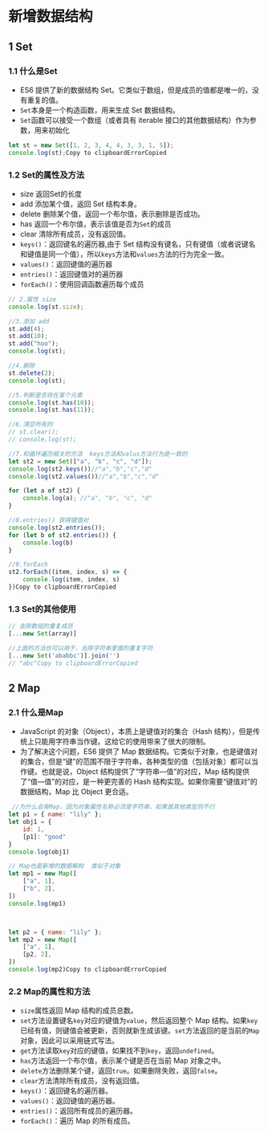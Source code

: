 # 新增数据结构

## 1 Set

### 1.1 什么是Set

- ES6 提供了新的数据结构 Set。它类似于数组，但是成员的值都是唯一的，没有重复的值。
- `Set`本身是一个构造函数，用来生成 Set 数据结构。
- `Set`函数可以接受一个数组（或者具有 iterable 接口的其他数据结构）作为参数，用来初始化

```js
let st = new Set([1, 2, 3, 4, 4, 3, 3, 1, 5]);
console.log(st);Copy to clipboardErrorCopied
```

### 1.2 Set的属性及方法

- size 返回Set的长度
- add 添加某个值，返回 Set 结构本身。
- delete 删除某个值，返回一个布尔值，表示删除是否成功。
- has 返回一个布尔值，表示该值是否为`Set`的成员
- clear 清除所有成员，没有返回值。
- `keys()`：返回键名的遍历器,由于 Set 结构没有键名，只有键值（或者说键名和键值是同一个值），所以`keys`方法和`values`方法的行为完全一致。
- `values()`：返回键值的遍历器
- `entries()`：返回键值对的遍历器
- `forEach()`：使用回调函数遍历每个成员

```js
// 2.属性 size
console.log(st.size);

//3.添加 add
st.add(4);
st.add(10);
st.add("hoo");
console.log(st);

//4.删除
st.delete(2);
console.log(st);

//5.判断是否存在某个元素
console.log(st.has(10));
console.log(st.has(11));

//6.清空所有的
// st.clear();
// console.log(st);

//7.和循环遍历相关的方法  keys方法和valus方法行为是一致的
let st2 = new Set(["a", "b", "c", "d"]);
console.log(st2.keys())//"a","b","c","d"
console.log(st2.values())//"a","b","c","d"

for (let a of st2) {
    console.log(a); //"a", "b", "c", "d"
}

//8.entries() 获得键值对
console.log(st2.entries());
for (let b of st2.entries()) {
    console.log(b)
}

//9.forEach
st2.forEach((item, index, s) => {
    console.log(item, index, s)
})Copy to clipboardErrorCopied
```

### 1.3 Set的其他使用

```js
// 去除数组的重复成员
[...new Set(array)]

//上面的方法也可以用于，去除字符串里面的重复字符
[...new Set('ababbc')].join('')
// "abc"Copy to clipboardErrorCopied
```

## 2 Map

### 2.1 什么是Map

- JavaScript 的对象（Object），本质上是键值对的集合（Hash 结构），但是传统上只能用字符串当作键。这给它的使用带来了很大的限制。
- 为了解决这个问题，ES6 提供了 Map 数据结构。它类似于对象，也是键值对的集合，但是“键”的范围不限于字符串，各种类型的值（包括对象）都可以当作键。也就是说，Object 结构提供了“字符串—值”的对应，Map 结构提供了“值—值”的对应，是一种更完善的 Hash 结构实现。如果你需要“键值对”的数据结构，Map 比 Object 更合适。

```js
 //为什么会有Map，因为对象属性名称必须是字符串，如果是其他类型则不行
let p1 = { name: "lily" };
let obj1 = {
    id: 1,
    [p1]: "good"
}
console.log(obj1)

// Map也是新增的数据解构  类似于对象
let mp1 = new Map([
    ["a", 1],
    ["b", 2],
])
console.log(mp1)



let p2 = { name: "lily" };
let mp2 = new Map([
    ["a", 1],
    [p2, 2],
])
console.log(mp2)Copy to clipboardErrorCopied
```

### 2.2 Map的属性和方法

- `size`属性返回 Map 结构的成员总数。
- `set`方法设置键名`key`对应的键值为`value`，然后返回整个 Map 结构。如果`key`已经有值，则键值会被更新，否则就新生成该键。`set`方法返回的是当前的`Map`对象，因此可以采用链式写法。
- `get`方法读取`key`对应的键值，如果找不到`key`，返回`undefined`。
- `has`方法返回一个布尔值，表示某个键是否在当前 Map 对象之中。
- `delete`方法删除某个键，返回`true`。如果删除失败，返回`false`。
- `clear`方法清除所有成员，没有返回值。
- `keys()`：返回键名的遍历器。
- `values()`：返回键值的遍历器。
- `entries()`：返回所有成员的遍历器。
- `forEach()`：遍历 Map 的所有成员。